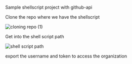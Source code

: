 Sample shellscript project with github-api

Clone the repo where we have the shellscript 

![cloning repo (1)](https://github.com/Suresh-mpt/shell-scripting-projects/assets/173250817/6af3c729-2703-4894-b515-41651249dce3)

Get into the shell script path 

![shell script path](https://github.com/Suresh-mpt/shell-scripting-projects/assets/173250817/f137b68c-3ede-4552-afb6-bdfb2730afd8)

export the username and token to access the organization

